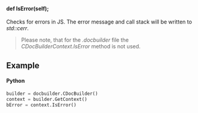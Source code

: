 #### def IsError(self);

Checks for errors in JS. The error message and call stack will be written to *std::cerr*.

> Please note, that for the *.docbuilder* file the *CDocBuilderContext.IsError* method is not used.

## Example

#### Python

``` python
builder = docbuilder.CDocBuilder()
context = builder.GetContext()
bError = context.IsError()
```
